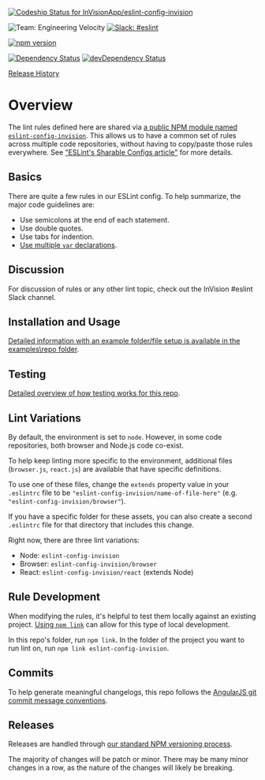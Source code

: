 
[ ![Codeship Status for InVisionApp/eslint-config-invision](https://codeship.com/projects/adfb9760-0a34-0134-c5ef-0e5eddf2fc4b/status?branch=master)](https://codeship.com/projects/155507)

![Team: Engineering Velocity](https://img.shields.io/badge/team-engineering_velocity-lightgrey.svg)
[![Slack: #eslint](https://img.shields.io/badge/slack-%23eslint-blue.svg)](https://invisionapp.slack.com/messages/eslint/)

[![npm version](https://badge.fury.io/js/eslint-config-invision.svg)](https://badge.fury.io/js/eslint-config-invision)

[![Dependency Status](https://david-dm.org/InVisionApp/eslint-config-invision.svg)](https://david-dm.org/InVisionApp/eslint-config-invision)
[![devDependency Status](https://david-dm.org/InVisionApp/eslint-config-invision/dev-status.svg)](https://david-dm.org/InVisionApp/eslint-config-invision#info=devDependencies)

[Release History](https://github.com/InVisionApp/eslint-config-invision/releases)

# Overview

The lint rules defined here are shared via [a public NPM module named `eslint-config-invision`](https://www.npmjs.com/package/eslint-config-invision). This allows us to have a common set of rules across multiple code repositories, without having to copy/paste those rules everywhere. See ["ESLint's Sharable Configs article"](http://eslint.org/docs/developer-guide/shareable-configs) for more details.

## Basics

There are quite a few rules in our ESLint config. To help summarize, the major code guidelines are:

* Use semicolons at the end of each statement.
* Use double quotes.
* Use tabs for indention.
* [Use multiple `var` declarations](http://benalman.com/news/2012/05/multiple-var-statements-javascript/).

## Discussion

For discussion of rules or any other lint topic, check out the InVision #eslint Slack channel.

## Installation and Usage

[Detailed information with an example folder/file setup is available in the examples\repo folder](https://github.com/InVisionApp/eslint-config-invision/tree/master/examples/repo).

## Testing

[Detailed overview of how testing works for this repo](http://engineering.invisionapp.com/post/testing-eslint/).

## Lint Variations

By default, the environment is set to `node`. However, in some code repositories, both browser and Node.js code co-exist.

To help keep linting more specific to the environment, additional files (`browser.js`, `react.js`) are available that have specific definitions.

To use one of these files, change the `extends` property value in your `.eslintrc` file to be `"eslint-config-invision/name-of-file-here"` (e.g.  `"eslint-config-invision/browser"`).

If you have a specific folder for these assets, you can also create a second `.eslintrc` file for that directory that includes this change.

Right now, there are three lint variations:
- Node: `eslint-config-invision`
- Browser: `eslint-config-invision/browser`
- React: `eslint-config-invision/react` (extends Node)

## Rule Development

When modifying the rules, it's helpful to test them locally against an existing project. [Using `npm link`](https://github.com/InVisionApp/guides/tree/master/protocol/node#use-local-npm-module-for-testing) can allow for this type of local development.

In this repo's folder, run `npm link`. In the folder of the project you want to run lint on, run `npm link eslint-config-invision`.

## Commits

To help generate meaningful changelogs, this repo follows the [AngularJS git commit message conventions](https://docs.google.com/document/d/1QrDFcIiPjSLDn3EL15IJygNPiHORgU1_OOAqWjiDU5Y/edit#heading=h.em2hiij8p46d).

## Releases

Releases are handled through [our standard NPM versioning process](https://github.com/InVisionApp/guides/tree/master/protocol/node#publishing-changes).

The majority of changes will be patch or minor. There may be many minor changes in a row, as the nature of the changes will likely be breaking.
